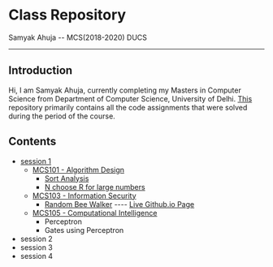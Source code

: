 # Class Repository

Samyak Ahuja -- MCS(2018-2020) DUCS

---

## Introduction

Hi, I am Samyak Ahuja, currently completing my Masters in Computer Science from Department of Computer Science, University of Delhi. 
[This](https://github.com/samyakducs/class) repository primarily contains all the code assignments that were solved during the period of the course.

## Contents

+ [session 1][session1]
    - [MCS101 - Algorithm Design][MCS101]
        + [Sort Analysis][SortTime]
        + [N choose R for large numbers][bigNCR] 
    - [MCS103 - Information Security][MCS103]
        + [Random Bee Walker][BeeWalker] ---- [Live Github.io Page][BeeWalkerIO]
    - [MCS105 - Computational Intelligence][MCS105]
        + Perceptron
        + Gates using Perceptron
+ session 2
+ session 3
+ session 4

[session1]:  https://github.com/samyakducs/class/tree/master/s1
[MCS101]: https://github.com/samyakducs/class/tree/master/s1/mcs101/assignments
[MCS103]: https://github.com/samyakducs/class/tree/master/s1/mcs103/assignments
[MCS105]: https://github.com/samyakducs/class/tree/master/s1/mcs105/
[BeeWalker]: https://github.com/samyakducs/class/tree/master/s1/mcs103/assignments/random_bee_walk
[BeeWalkerIO]: https://samyakducs.github.io/class/s1/mcs103/assignments/random_bee_walk/
[SortTime]: https://github.com/samyakducs/class/tree/master/s1/mcs101/assignments/sortTimes
[bigNCR]: https://github.com/samyakducs/class/tree/master/s1/mcs101/assignments/big_nCr


